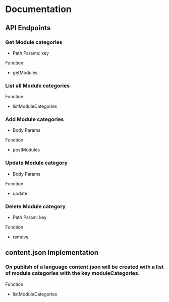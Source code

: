 # Documentation

## API Endpoints

### Get Module categories

- Path Params: key

Function:

- getModules

### List all Module categories

Function:

- listModuleCategories

### Add Module categories

- Body Params

Function

- postModules

### Update Module category

- Body Params

Function

- update

### Delete Module category

- Path Param: key

Function

- remove

## content.json Implementation

### On publish of a language content.json will be created with a list of module categories with the key moduleCategories.

Function

- listModuleCategories
